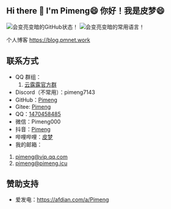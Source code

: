 ## Hi there 👋 I'm Pimeng😄 你好！我是皮梦😄

<!--
**Pimeng/Pimeng** is a ✨ _special_ ✨ repository because its `README.md` (this file) appears on your GitHub profile.

Here are some ideas to get you started:

- 🔭 I’m currently working on ...
- 🌱 I’m currently learning ...
- 👯 I’m looking to collaborate on ...
- 🤔 I’m looking for help with ...
- 💬 Ask me about ...
- 📫 How to reach me: ...
- 😄 Pronouns: ...
- ⚡ Fun fact: ...
-->

<div>
  <picture>
    <source media="(prefers-color-scheme: dark)" srcset="https://github-readme-stats.vercel.app/api?username=Pimeng&show_icons=true&locale=cn&theme=github_dark">
    <source media="(prefers-color-scheme: light)" srcset="https://github-readme-stats.vercel.app/api?username=Pimeng&show_icons=true&locale=cn">
    <img alt="会变亮变暗的GitHub状态！" src="https://github-readme-stats.vercel.app/api?username=Pimeng&show_icons=true&locale=cn">
  </picture>
  <picture>
    <source media="(prefers-color-scheme: dark)" srcset="https://github-readme-stats.vercel.app/api/top-langs?username=Pimeng&locale=cn&theme=github_dark">
    <source media="(prefers-color-scheme: light)" srcset="https://github-readme-stats.vercel.app/api/top-langs?username=Pimeng&locale=cn">
    <img alt="会变亮变暗的常用语言！" src="https://github-readme-stats.vercel.app/api/top-langs?username=Pimeng&locale=cn">
  </picture>
</div>

个人博客
<https://blog.pmnet.work>

## 联系方式
- QQ 群组：
  1. [云露露官方群](//qm.qq.com/q/X7n7Sxv9cu)
- Discord（不常用）：pimeng7143
- GitHub：[Pimeng](https://github.com/Pimeng)
- Gitee: [Pimeng](https://gitee.com/Pimeng)
- QQ：[1470458485](https://qm.qq.com/cgi-bin/qm/qr?k=hsFXJNxXDUkOKvBdb_cQWN0FoPJI2mvZ&s=1)
- 微信：Pimeng000
- 抖音：[Pimeng](https://www.douyin.com/user/MS4wLjABAAAA9kP9Z27bew4pCG-EMcXvt53Pn3h8tHJ0RzcJypRLpbpvptCwiQAy8OOM99_sqICl)
- 哔哩哔哩：[皮梦](https://space.bilibili.com/36191664)
- 我的邮箱：
1. pimeng@vip.qq.com
2. pimeng@pimeng.icu

## 赞助支持
- 爱发电：<https://afdian.com/a/Pimeng>
